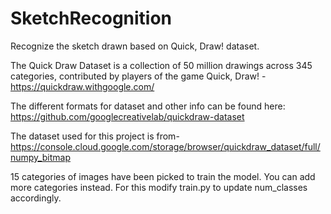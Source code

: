 # SketchRecognition
Recognize the sketch drawn based on Quick, Draw! dataset.

The Quick Draw Dataset is a collection of 50 million drawings across 345 categories, contributed by players of the game Quick, Draw! - https://quickdraw.withgoogle.com/

The different formats for dataset and other info can be found here: https://github.com/googlecreativelab/quickdraw-dataset

The dataset used for this project is from- https://console.cloud.google.com/storage/browser/quickdraw_dataset/full/numpy_bitmap

15 categories of images have been picked to train the model. You can add more categories instead. For this modify train.py to update num_classes accordingly.


